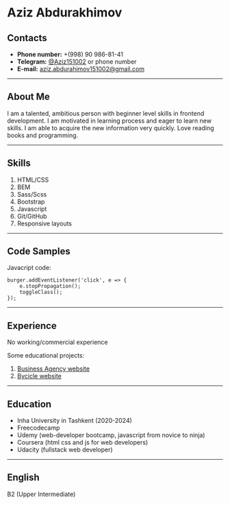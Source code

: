 # **Aziz Abdurakhimov**

##  **Contacts**

+ **Phone number:** +(998) 90 986-81-41
+ **Telegram:** [@Aziz151002](https://t.me//Aziz151002) or phone number
+ **E-mail:** aziz.abdurahimov151002@gmail.com

---

## **About Me**

I am a talented, ambitious person with beginner level skills in frontend development. I am motivated in learning process and eager to learn new skills. I am able to acquire the new information very quickly. 
Love reading books and programming.

---

## **Skills**

1. HTML/CSS
2. BEM
3. Sass/Scss
4. Bootstrap
5. Javascript
6. Git/GitHub
7. Responsive layouts

---

## **Code Samples**
Javacript code:


```Javacript
burger.addEventListener('click', e => {
	e.stopPropagation();
	toggleClass();
});
```

---

## **Experience**
No working/commercial experience

Some educational projects:
1. [Business Agency website](https://abdurakhimovaziz.github.io/agency_business/)
2. [Bycicle website](https://abdurakhimovaziz.github.io/yoyo_bycicle/)

---

## **Education**
* Inha University in Tashkent (2020-2024)
* Freecodecamp
* Udemy (web-developer bootcamp, javascript from novice to ninja)
* Coursera (html css and js for web developers)
* Udacity (fullstack web developer)

---

## **English**

B2 (Upper Intermediate)